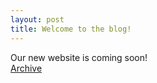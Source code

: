 ```yaml
---
layout: post
title: Welcome to the blog!
---
```


Our new website is coming soon!<br />
[Archive](https://redstoneprime.home.blog)

